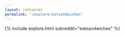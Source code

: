 ```yaml
---
layout: container
permalink: "/explore/eatsandwiches"
---
```


<link rel="stylesheet" type="text/css" href="/static/css/explore.css">
{% include explore.html subreddit="eatsandwiches" %}
